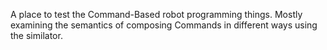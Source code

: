 A place to test the Command-Based robot programming things. Mostly examining the semantics of composing Commands in different ways using the similator.
